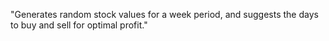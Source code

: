 "Generates random stock values for a week period, and suggests the days to buy and sell for optimal profit."